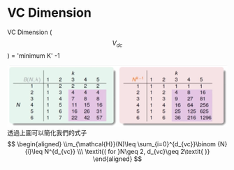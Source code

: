 # VC Dimension
VC Dimension ($$V_{dc}$$) = 'minimum K' -1

![](dc_dimension.jpg)
透過上圖可以簡化我們的式子
$$
\begin{aligned}
\\m_{\mathcal{H}}(N)\leq \sum_{i=0}^{d_{vc}}\binom {N}{i}\leq N^{d_{vc}} \\\
\textit{( for }N\geq 2, d_{vc}\geq 2\textit{ )}
\end{aligned}
$$
